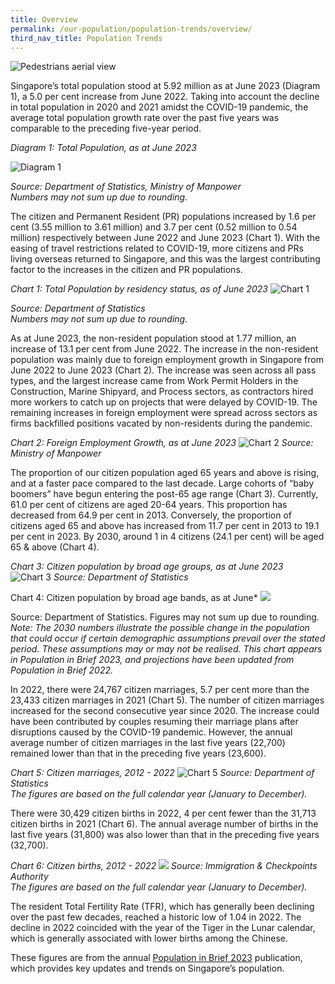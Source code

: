 ```yaml
---
title: Overview
permalink: /our-population/population-trends/overview/
third_nav_title: Population Trends
---
```

![Pedestrians aerial view](/images/stock-image-6.jpg)

Singapore’s total population stood at 5.92 million as at June 2023 (Diagram 1), a 5.0 per cent increase from June 2022. Taking into account the decline in total population in 2020 and 2021 amidst the COVID-19 pandemic, the average total population growth rate over the past five years was comparable to the preceding five-year period.

*Diagram 1: Total Population, as at June 2023*

![Diagram 1](/images/population-trends/diagram%201%20total%20population%20as%20at%20june%202023.png)

*Source: Department of Statistics, Ministry of Manpower* 
<br>*Numbers may not sum up due to rounding.*

The citizen and Permanent Resident (PR)  populations increased by 1.6 per cent (3.55 million to 3.61 million) and 3.7 per cent (0.52 million to 0.54 million) respectively between June 2022 and June 2023 (Chart 1). With the easing of travel restrictions related to COVID-19, more citizens and PRs living overseas returned to Singapore, and this was the largest contributing factor to the increases in the citizen and PR populations.

*Chart 1: Total Population by residency status, as of June 2023*
![Chart 1](/images/population-trends/chart%201%20total%20population%20by%20residency%20status%20as%20of%20june%202023.png)

*Source: Department of Statistics*
<br>*Numbers may not sum up due to rounding.*

As at June 2023, the non-resident population stood at 1.77 million, an increase of 13.1 per cent from June 2022. The increase in the non-resident population was mainly due to foreign employment growth in Singapore from June 2022 to June 2023 (Chart 2). The increase was seen across all pass types, and the largest increase came from Work Permit Holders in the Construction, Marine Shipyard, and Process sectors, as contractors hired more workers to catch up on projects that were delayed by COVID-19. The remaining increases in foreign employment were spread across sectors as firms backfilled positions vacated by non-residents during the pandemic. 

*Chart 2: Foreign Employment Growth, as at June 2023*
![Chart 2](/images/population-trends/chart%202%20foreign%20employment%20growth%20as%20at%20june%202023.png)
*Source: Ministry of Manpower*

The proportion of our citizen population aged 65 years and above is rising, and at a faster pace compared to the last decade. Large cohorts of “baby boomers” have begun entering the post-65 age range (Chart 3). Currently, 61.0 per cent of citizens are aged 20-64 years. This proportion has decreased from 64.9 per cent in 2013. Conversely, the proportion of citizens aged 65 and above has increased from 11.7 per cent in 2013 to 19.1 per cent in 2023. By 2030, around 1 in 4 citizens (24.1 per cent) will be aged 65 &amp; above (Chart 4). 

*Chart 3: Citizen population by broad age groups, as at June 2023*
![Chart 3](/images/population-trends/chart%203%20citizen%20population%20by%20broad%20age%20groups%20as%20at%20june%202023.png)
*Source: Department of Statistics*

Chart 4: Citizen population by broad age bands, as at June*
![](/images/population-trends/chart%204%20citizen%20population%20by%20broad%20age%20bands%20as%20at%20june.png)

Source: Department of Statistics. Figures may not sum up due to rounding.  
*Note: The 2030 numbers illustrate the possible change in the population that could occur if certain demographic assumptions prevail over the stated period. These assumptions may or may not be realised. This chart appears in Population in Brief 2023, and projections have been updated from Population in Brief 2022.*

In 2022, there were 24,767 citizen marriages, 5.7 per cent more than the 23,433 citizen marriages in 2021 (Chart 5). The number of citizen marriages increased for the second consecutive year since 2020. The increase could have been contributed by couples resuming their marriage plans after disruptions caused by the COVID-19 pandemic. However, the annual average number of citizen marriages in the last five years (22,700) remained lower than that in the preceding five years (23,600). 

*Chart 5: Citizen marriages, 2012 - 2022*
![Chart 5](/images/population-trends/chart%205%20citizen%20marriages%202012%20to%202022.png)
*Source: Department of Statistics*
<br>*The figures are based on the full calendar year (January to December).*

There were 30,429 citizen births in 2022, 4 per cent fewer than the 31,713 citizen births in 2021 (Chart 6). The annual average number of births in the last five years (31,800) was also lower than that in the preceding five years (32,700).  

*Chart 6: Citizen births, 2012 - 2022*
![](/images/population-trends/chart%206%20citizen%20births%202012%20to%202022.png)
*Source: Immigration &amp; Checkpoints Authority*
<br>*The figures are based on the full calendar year (January to December).*

The resident Total Fertility Rate (TFR), which has generally been declining over the past few decades, reached a historic low of 1.04 in 2022. The decline in 2022 coincided with the year of the Tiger in the Lunar calendar, which is generally associated with lower births among the Chinese.  

These figures are from the annual [Population in Brief 2023](/media-centre/publications/population-in-brief) publication, which provides key updates and trends on Singapore’s population.